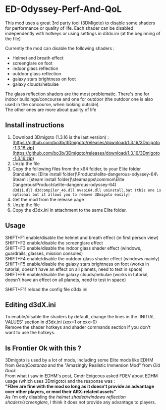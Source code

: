 # ED-Odyssey-Perf-And-QoL
This mod uses a great 3rd party tool (3DMigoto) to disable some shaders for performance or quality of life.
Each shader can be disabled independently with hotkeys or using settings in d3dx.ini (at the beginning of the file)

Currently the mod can disable the following shaders :
- Helmet and breath effect
- screenglare on foot
- indoor  glass reflection
- outdoor glass reflection 
- galaxy stars brightness on foot
- galaxy clouds/nebulae

The glass reflection shaders are the most problematic. There's one for indoor buildings/concourse and one for outdoor (the outdoor one is also used in the concourse, when looking outside).  
The other ones are more about quality of life 
  
## Install instructions  

1.  Download 3Dmigoto (1.3.16 is the last version) : [https://github.com/bo3b/3Dmigoto/releases/download/1.3.16/3Dmigoto-1.3.16.zip](https://github.com/bo3b/3Dmigoto/releases/download/1.3.16/3Dmigoto-1.3.16.zip)
2.  Unzip the file
3.  Copy the following files from the x64 folder, to your Elite folder  
    Standalone: [Elite install folder]\Products\elite-dangerous-odyssey-64\  
    Steam : [steam install folder]\steamapps\common\Elite Dangerous\Products\elite-dangerous-odyssey-64\)  
    `d3d11.dll
    d3dcompiler_46.dll
    nvapi64.dll
    uninstall.bat (this one is optional but it allows you to remove 3Dmigoto easily)`
4. Get the mod from the release page
4. Unzip the file
5. Copy the d3dx.ini in attachment to the same Elite folder.

## Usage   
SHIFT+F1 enable/disable the helmet and breath effect (in first person view)  
SHIFT+F2 enable/disable the screenglare effect  
SHIFT+F3 enable/disable the indoor glass shader effect (windows, guardrails, glasses, mission consoles)  
SHIFT+F4 enable/disable the outdoor glass shader effect (windows mainly)  
SHIFT+F5 enable/disable the galaxy stars brightness on foot (works in tutorial, doesn't have an effect on all planets, need to test in space)  
SHIFT+F6 enable/disable the galaxy clouds/nebulae (works in tutorial, doesn't have an effect on all planets, need to test in space)  
 
SHIFT+F11 reload the config file d3dx.ini
 
## Editing d3dX.ini   
To enable/disable the shaders by default, change the lines in the 'INITIAL VALUES' section in d3dx.ini (xxx=1 or xxx=0)  
Remove the shader hotkeys and shader commands section if you don't want to use the hotkeys.  
  
## Is Frontier Ok with this ?  
3Dmigoto is used by a lot of mods, including some Elite mods like EDHM from _GeorjCostanza_ and the "Amazingly Realistic Immersion Mod" from _Old Duck_  
From what i saw in EDHM's post, Cmdr Exigeous asked FDEV about EDHM usage (which uses 3Dmigoto) and the response was :  
**"FDev are fine with the mod so long as it doesn't provide an advantage over other players, or mod their ARX-related assets"**  
 As i'm only disabling *the helmet shader/windows reflection shaders/screenglare*, I think it does not provide any advantage to players.
